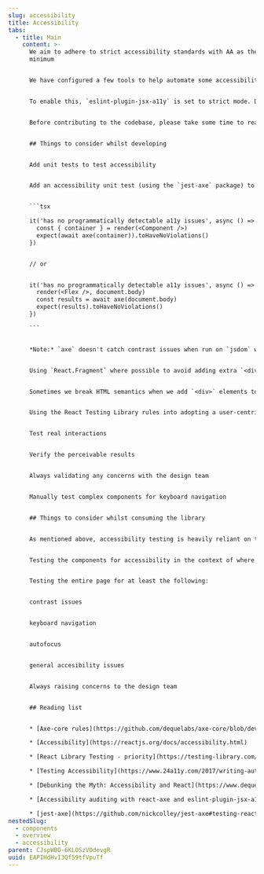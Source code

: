 ```yaml
---
slug: accessibility
title: Accessibility
tabs:
  - title: Main
    content: >-
      We aim to adhere to strict accessibility standards with AA as the
      minimum


      We have configured a few tools to help automate some accessibility testing but these tests are only valid with the context they are testing on, so they can't guarantee that a component is fully accessible. Manual testing is always required along with design validation.


      To enable this, `eslint-plugin-jsx-a11y` is set to strict mode. Different tools are used to validate the components as each serves a different purpose. The accessibility unit tests will fail the pipeline and prevent releasing inaccessible components.


      Before contributing to the codebase, please take some time to read the following sections and the reading provided.


      ## Things to consider whilst developing


      Add unit tests to test accessibility


      Add an accessibility unit test (using the `jest-axe` package) to ensure that the components’ different variations or functionality don't have any accessibility issues. Example:


      ```tsx

      it('has no programmatically detectable a11y issues', async () => {
        const { container } = render(<Component />)
        expect(await axe(container)).toHaveNoViolations()
      })


      // or


      it('has no programmatically detectable a11y issues', async () => {
        render(<Flex />, document.body)
        const results = await axe(document.body)
        expect(results).toHaveNoViolations()
      })

      ```


      *Note:* `axe` doesn't catch contrast issues when run on `jsdom` which `jest` is using.


      Using `React.Fragment` where possible to avoid adding extra `<div>`


      Sometimes we break HTML semantics when we add `<div>` elements to our JSX to make our React code work, especially when working with lists (`<ol>`, `<ul>` and `<dl>`) and the HTML `<table>`. In these cases we should rather use React Fragments to group together multiple elements. for examples please look at the [React documentation](https://reactjs.org/docs/accessibility.html)


      Using the React Testing Library rules into adopting a user-centric testing an approach. [Priority](https://testing-library.com/docs/queries/about/#priority)


      Test real interactions


      Verify the perceivable results


      Always validating any concerns with the design team


      Manually test complex components for keyboard navigation


      ## Things to consider whilst consuming the library


      As mentioned above, accessibility testing is heavily reliant on the context, so when using the Design System in an app, please consider the following:


      Testing the components for accessibility in the context of where they are used


      Testing the entire page for at least the following:


      contrast issues


      keyboard navigation


      autofocus


      general accesibility issues


      Always raising concerns to the design team


      ## Reading list


      * [Axe-core rules](https://github.com/dequelabs/axe-core/blob/develop/doc/rule-descriptions.md)

      * [Accessibility](https://reactjs.org/docs/accessibility.html)

      * [React Library Testing - priority](https://testing-library.com/docs/queries/about/#priority)

      * [Testing Accessibility](https://www.24a11y.com/2017/writing-automated-tests-accessibility/)

      * [Debunking the Myth: Accessibility and React](https://www.deque.com/blog/debunking-the-myth-accessibility-and-react/)

      * [Accessibility auditing with react-axe and eslint-plugin-jsx-a11y](https://web.dev/accessibility-auditing-react/)

      * [jest-axe](https://github.com/nickcolley/jest-axe#testing-react-with-react-testing-library)
nestedSlug:
  - components
  - overview
  - accessibility
parent: CJspWBO-6KLOSzVOdevgR
uuid: EAPIHdHvI3Qf59tfVpuTf
---
```

